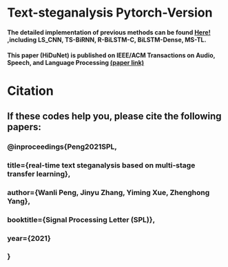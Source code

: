 # Text-steganalysis Pytorch-Version

#### The detailed implementation of previous methods can be found [Here!](https://github.com/CAU-Tstega/Text-steganalysis) ,including LS_CNN, TS-BiRNN, R-BiLSTM-C, BiLSTM-Dense, MS-TL.

#### This paper (HiDuNet) is published on IEEE/ACM Transactions on Audio, Speech, and Language Processing [(paper link)](https://ieeexplore.ieee.org/abstract/document/10268497)

# Citation
## If these codes help you, please cite the following papers:

### @inproceedings{Peng2021SPL,
### title={real-time text steganalysis based on multi-stage transfer learning},
### author={Wanli Peng, Jinyu Zhang, Yiming Xue, Zhenghong Yang},
### booktitle={Signal Processing Letter (SPL)},
### year={2021}
### }
